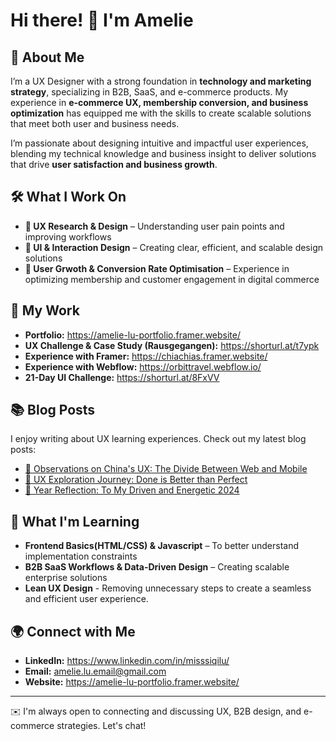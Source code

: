 # Hi there! 👋 I'm Amelie

## 🌟 About Me
I’m a UX Designer with a strong foundation in **technology and marketing strategy**, specializing in B2B, SaaS, and e-commerce products. My experience in **e-commerce UX, membership conversion, and business optimization** has equipped me with the skills to create scalable solutions that meet both user and business needs.

I’m passionate about designing intuitive and impactful user experiences, blending my technical knowledge and business insight to deliver solutions that drive **user satisfaction and business growth**.

## 🛠️ What I Work On
- **📌 UX Research & Design** – Understanding user pain points and improving workflows
- **🎨 UI & Interaction Design** – Creating clear, efficient, and scalable design solutions
- **🛒 User Grwoth & Conversion Rate Optimisation** – Experience in optimizing membership and customer engagement in digital commerce

## 🚀 My Work
- **Portfolio:** https://amelie-lu-portfolio.framer.website/
- **UX Challenge & Case Study (Rausgegangen):** https://shorturl.at/t7ypk
- **Experience with Framer:** https://chiachias.framer.website/
- **Experience with Webflow:** https://orbittravel.webflow.io/
- **21-Day UI Challenge:** https://shorturl.at/8FxVV

## 📚 Blog Posts
I enjoy writing about UX learning experiences. Check out my latest blog posts:
- [🔗 Observations on China's UX: The Divide Between Web and Mobile](https://shorturl.at/tzUoX) 
- [🔗 UX Exploration Journey: Done is Better than Perfect](https://shorturl.at/Zuy1n)
- [🔗 Year Reflection: To My Driven and Energetic 2024](https://shorturl.at/amlA9)

## 📖 What I'm Learning
- **Frontend Basics(HTML/CSS) & Javascript** – To better understand implementation constraints
- **B2B SaaS Workflows & Data-Driven Design** – Creating scalable enterprise solutions
- **Lean UX Design** - Removing unnecessary steps to create a seamless and efficient user experience.

## 🌍 Connect with Me
- **LinkedIn:** https://www.linkedin.com/in/misssiqilu/
- **Email:** amelie.lu.email@gmail.com
- **Website:** https://amelie-lu-portfolio.framer.website/

---
✉️ I'm always open to connecting and discussing UX, B2B design, and e-commerce strategies. Let's chat!
